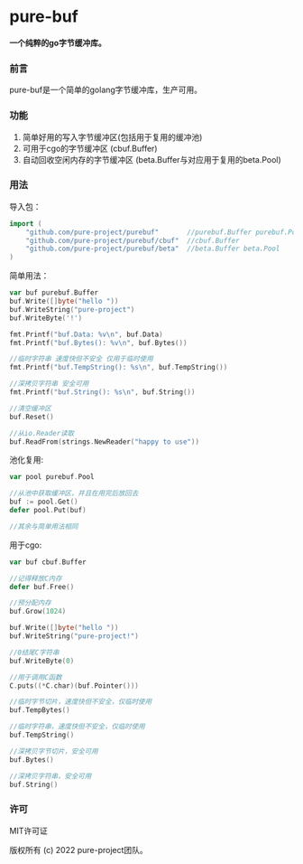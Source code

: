 # pure-buf

**一个纯粹的go字节缓冲库。**





### 前言

pure-buf是一个简单的golang字节缓冲库，生产可用。



### 功能

1. 简单好用的写入字节缓冲区(包括用于复用的缓冲池)
2. 可用于cgo的字节缓冲区 (cbuf.Buffer)
3. 自动回收空闲内存的字节缓冲区 (beta.Buffer与对应用于复用的beta.Pool)



### 用法

导入包：

```go
import (
    "github.com/pure-project/purebuf"       //purebuf.Buffer purebuf.Pool
    "github.com/pure-project/purebuf/cbuf"  //cbuf.Buffer
    "github.com/pure-project/purebuf/beta"  //beta.Buffer beta.Pool
)
```



简单用法：

```go
var buf purebuf.Buffer
buf.Write([]byte("hello "))
buf.WriteString("pure-project")
buf.WriteByte('!')

fmt.Printf("buf.Data: %v\n", buf.Data)
fmt.Printf("buf.Bytes(): %v\n", buf.Bytes())

//临时字符串 速度快但不安全 仅用于临时使用
fmt.Printf("buf.TempString(): %s\n", buf.TempString())

//深拷贝字符串 安全可用
fmt.Printf("buf.String(): %s\n", buf.String())

//清空缓冲区
buf.Reset()

//从io.Reader读取
buf.ReadFrom(strings.NewReader("happy to use"))
```



池化复用:

```go
var pool purebuf.Pool

//从池中获取缓冲区，并且在用完后放回去
buf := pool.Get()
defer pool.Put(buf)

//其余与简单用法相同
```



用于cgo:

```go
var buf cbuf.Buffer

//记得释放C内存
defer buf.Free()

//预分配内存
buf.Grow(1024)

buf.Write([]byte("hello "))
buf.WriteString("pure-project!")

//0结尾C字符串
buf.WriteByte(0)

//用于调用C函数
C.puts((*C.char)(buf.Pointer()))

//临时字节切片，速度快但不安全，仅临时使用
buf.TempBytes()

//临时字符串，速度快但不安全，仅临时使用
buf.TempString()

//深拷贝字节切片，安全可用
buf.Bytes()

//深拷贝字符串，安全可用
buf.String()
```



### 许可

MIT许可证

版权所有 (c) 2022 pure-project团队。